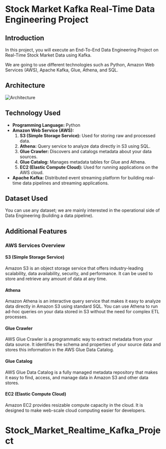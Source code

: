 # Stock Market Kafka Real-Time Data Engineering Project

## Introduction 
In this project, you will execute an End-To-End Data Engineering Project on Real-Time Stock Market Data using Kafka.

We are going to use different technologies such as Python, Amazon Web Services (AWS), Apache Kafka, Glue, Athena, and SQL.

## Architecture 
![Architecture](https://github.com/AdityaDevadiga/Stock_Market_Realtime_Kafka_Project/assets/72966036/db22559d-8bba-4e6b-84b2-7d13d14b3e1b)


## Technology Used
- **Programming Language:** Python
- **Amazon Web Service (AWS):**
  1. **S3 (Simple Storage Service):** Used for storing raw and processed data.
  2. **Athena:** Query service to analyze data directly in S3 using SQL.
  3. **Glue Crawler:** Discovers and catalogs metadata about your data sources.
  4. **Glue Catalog:** Manages metadata tables for Glue and Athena.
  5. **EC2 (Elastic Compute Cloud):** Used for running applications on the AWS cloud.
- **Apache Kafka:** Distributed event streaming platform for building real-time data pipelines and streaming applications.

## Dataset Used
You can use any dataset; we are mainly interested in the operational side of Data Engineering (building a data pipeline).

## Additional Features
### AWS Services Overview
#### S3 (Simple Storage Service)
Amazon S3 is an object storage service that offers industry-leading scalability, data availability, security, and performance. It can be used to store and retrieve any amount of data at any time.

#### Athena
Amazon Athena is an interactive query service that makes it easy to analyze data directly in Amazon S3 using standard SQL. You can use Athena to run ad-hoc queries on your data stored in S3 without the need for complex ETL processes.

#### Glue Crawler
AWS Glue Crawler is a programmatic way to extract metadata from your data source. It identifies the schema and properties of your source data and stores this information in the AWS Glue Data Catalog.

#### Glue Catalog
AWS Glue Data Catalog is a fully managed metadata repository that makes it easy to find, access, and manage data in Amazon S3 and other data stores.

#### EC2 (Elastic Compute Cloud)
Amazon EC2 provides resizable compute capacity in the cloud. It is designed to make web-scale cloud computing easier for developers.

# Stock_Market_Realtime_Kafka_Project
